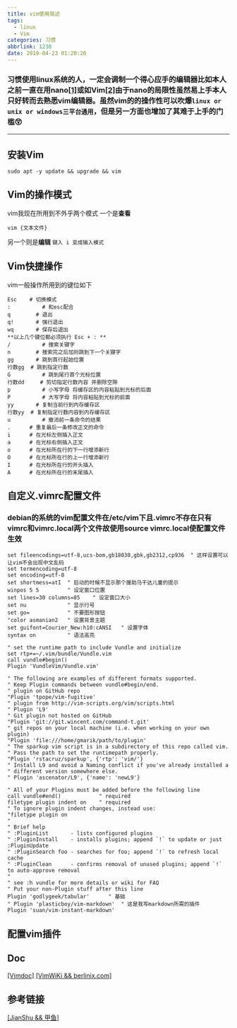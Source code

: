 ```yaml
---
title: vim使用简述
tags:
  - linux
  - Vim
categories: 习惯
abbrlink: 1230
date: 2019-04-23 01:20:20
---
```


### 习惯使用linux系统的人，一定会调制一个得心应手的编辑器比如本人之前一直在用nano[[1]](https://it.m.wikipedia.org/wiki/Nano_editor)或如Vim[[2]](https://it.m.wikipedia.org/wiki/Vim_editor_di_testo)由于nano的局限性虽然易上手本人只好转而去熟悉vim编辑器。虽然vim的的操作性可以吹爆`linux or unix or windows三平台通用`，但是另一方面也增加了其难于上手的门槛😲
---

<!--more-->

## 安装Vim
```
sudo apt -y update && upgrade && vim
```
## Vim的操作模式
vim我现在所用到不外乎两个模式
一个是**查看**
```
vim {文本文件}
```
另一个则是**编辑**
`键入 i 变成输入模式`

## Vim快捷操作


vim一般操作所用到的键位如下
```
Esc    # 切换模式
:		   # 和esc配合
q 		 # 退出 
q! 	 	 # 强行退出
wq	 	 # 保存后退出
**以上几个键位都必须执行 Esc + : **
/	 	   # 搜索关键字
n 	 	 # 搜索完之后加则跳到下一个关键字
gg	 	 # 跳到首行起始位置
行数gg  # 跳到指定行数
G	 	   # 跳到尾行首个光标位置
行数dd	 # 剪切指定行数内容 并删除空隙
p	 	   # 小写字母 将缓存区的内容粘贴到光标的后面
P	 	   # 大写字母 将内容粘贴到光标的前面
yy	 	 # 复制当前行到内存缓存区
行数yy  # 复制指定行数内容到内存缓存区
u	 	   # 撤消前一条命令的结果
.      # 重复最后一条修改正文的命令
i      # 在光标左侧插入正文
a      # 在光标右侧插入正文
o      # 在光标所在行的下一行增添新行
O      # 在光标所在行的上一行增添新行
I      # 在光标所在行的开头插入
A      # 在光标所在行的末尾插入
```

## 自定义.vimrc配置文件
### debian的系统的vim配置文件在/etc/vim下且.vimrc不存在只有vimrc和vimrc.local两个文件故使用source vimrc.local使配置文件生效

```
set fileencodings=utf-8,ucs-bom,gb18030,gbk,gb2312,cp936  " 这样设置可以让vim不会出现中文乱码
set termencoding=utf-8
set encoding=utf-8
set shortmess=atI  " 启动的时候不显示那个援助乌干达儿童的提示 
winpos 5 5         " 设定窗口位置 
set lines=30 columns=85    " 设定窗口大小 
set nu             " 显示行号 
set go=            " 不要图形按钮 
"color asmanian2   " 设置背景主题 
set guifont=Courier_New:h10:cANSI   " 设置字体 
syntax on          " 语法高亮 

" set the runtime path to include Vundle and initialize
set rtp+=~/.vim/bundle/Vundle.vim
call vundle#begin()
Plugin 'VundleVim/Vundle.vim'

" The following are examples of different formats supported.
" Keep Plugin commands between vundle#begin/end.
" plugin on GitHub repo
"Plugin 'tpope/vim-fugitive'
" plugin from http://vim-scripts.org/vim/scripts.html
" Plugin 'L9'
" Git plugin not hosted on GitHub
"Plugin 'git://git.wincent.com/command-t.git'
" git repos on your local machine (i.e. when working on your own plugin)
"Plugin 'file:///home/gmarik/path/to/plugin'
" The sparkup vim script is in a subdirectory of this repo called vim.
" Pass the path to set the runtimepath properly.
"Plugin 'rstacruz/sparkup', {'rtp': 'vim/'}
" Install L9 and avoid a Naming conflict if you've already installed a
" different version somewhere else.
" Plugin 'ascenator/L9', {'name': 'newL9'}

" All of your Plugins must be added before the following line
call vundle#end()            " required
filetype plugin indent on    " required
" To ignore plugin indent changes, instead use:
"filetype plugin on
"
" Brief help
" :PluginList       - lists configured plugins
" :PluginInstall    - installs plugins; append `!` to update or just :PluginUpdate
" :PluginSearch foo - searches for foo; append `!` to refresh local cache
" :PluginClean      - confirms removal of unused plugins; append `!` to auto-approve removal
"
" see :h vundle for more details or wiki for FAQ
" Put your non-Plugin stuff after this line
Plugin 'godlygeek/tabular'		" 基础
" Plugin 'plasticboy/vim-markdown'	" 这是我写markdown所需的插件
Plugin 'suan/vim-instant-markdown'
```
## 配置vim插件
## Doc
[[Vimdoc]](http://vimdoc.sourceforge.net/)
[[VimWiKi && berlinix.com]](http://www.berlinix.com/vim/VimWiki.php)
## 参考链接
[[JianShu && 甲鱼]](https://www.jianshu.com/p/bcbe916f97e1)
